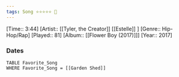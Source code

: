 ```yaml
---
tags: Song ⭐⭐⭐⭐⭐ 💛
---
```

[Time:: 3:44]
[Artist:: [[Tyler, the Creator]] [[Estelle]] ]
[Genre:: Hip-Hop/Rap]
[Played:: 81]
[Album:: [[Flower Boy (2017)]]]
[Year:: 2017]
### Dates
````dataview
TABLE Favorite_Song
WHERE Favorite_Song = [[Garden Shed]]
````